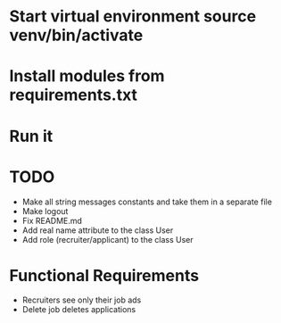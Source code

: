 # Start virtual environment source venv/bin/activate
# Install modules from requirements.txt
# Run it

# TODO
- Make all string messages constants and take them in a separate file
- Make logout
- Fix README.md
- Add real name attribute to the class User
- Add role (recruiter/applicant) to the class User

# Functional Requirements
- Recruiters see only their job ads
- Delete job deletes applications